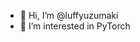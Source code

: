 - 👋 Hi, I’m @luffyuzumaki
- 👀 I’m interested in PyTorch

<!---
luffyuzumaki/luffyuzumaki is a ✨ special ✨ repository because its `README.md` (this file) appears on your GitHub profile.
You can click the Preview link to take a look at your changes.
--->

